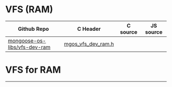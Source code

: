 # VFS (RAM)
| Github Repo | C Header | C source  | JS source |
| ----------- | -------- | --------  | ----------------- |
| [mongoose-os-libs/vfs-dev-ram](https://github.com/mongoose-os-libs/vfs-dev-ram) | [mgos_vfs_dev_ram.h](https://github.com/mongoose-os-libs/vfs-dev-ram/tree/master/include/mgos_vfs_dev_ram.h) | &nbsp;  | &nbsp;         |

# VFS for RAM


 ----- 
